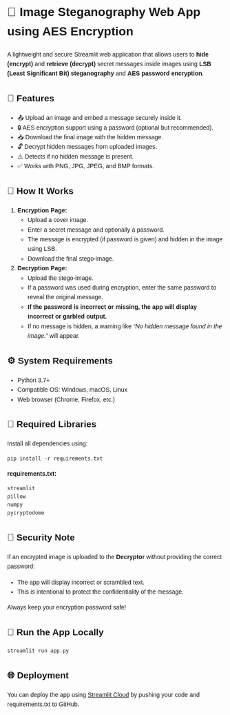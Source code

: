 <!DOCTYPE html>
<html lang="en">
<head>
  <meta charset="UTF-8">
  <title>Image Steganography Web App</title>
</head>
<body style="font-family: Arial, sans-serif; line-height: 1.6; padding: 20px;">

  <h1>🔐 Image Steganography Web App using AES Encryption</h1>
  <p>
    A lightweight and secure Streamlit web application that allows users to <strong>hide (encrypt)</strong> and 
    <strong>retrieve (decrypt)</strong> secret messages inside images using 
    <strong>LSB (Least Significant Bit) steganography</strong> and <strong>AES password encryption</strong>.
  </p>

  <h2>🚀 Features</h2>
  <ul>
    <li>📤 Upload an image and embed a message securely inside it.</li>
    <li>🔒 AES encryption support using a password (optional but recommended).</li>
    <li>📥 Download the final image with the hidden message.</li>
    <li>🔓 Decrypt hidden messages from uploaded images.</li>
    <li>⚠️ Detects if no hidden message is present.</li>
    <li>✅ Works with PNG, JPG, JPEG, and BMP formats.</li>
  </ul>

  <h2>🧠 How It Works</h2>
  <ol>
    <li><strong>Encryption Page:</strong>
      <ul>
        <li>Upload a cover image.</li>
        <li>Enter a secret message and optionally a password.</li>
        <li>The message is encrypted (if password is given) and hidden in the image using LSB.</li>
        <li>Download the final stego-image.</li>
      </ul>
    </li>
    <li><strong>Decryption Page:</strong>
      <ul>
        <li>Upload the stego-image.</li>
        <li>If a password was used during encryption, enter the same password to reveal the original message.</li>
        <li><strong>If the password is incorrect or missing, the app will display incorrect or garbled output.</strong></li>
        <li>If no message is hidden, a warning like <em>“No hidden message found in the image.”</em> will appear.</li>
      </ul>
    </li>
  </ol>

  <h2>⚙️ System Requirements</h2>
  <ul>
    <li>Python 3.7+</li>
    <li>Compatible OS: Windows, macOS, Linux</li>
    <li>Web browser (Chrome, Firefox, etc.)</li>
  </ul>

  <h2>🧰 Required Libraries</h2>
  <p>Install all dependencies using:</p>
  <pre><code>pip install -r requirements.txt</code></pre>
  <p><strong>requirements.txt:</strong></p>
  <pre><code>streamlit
pillow
numpy
pycryptodome</code></pre>

  <h2>🔐 Security Note</h2>
  <p>
    If an encrypted image is uploaded to the <strong>Decryptor</strong> without providing the correct password:
    <ul>
      <li>The app will display incorrect or scrambled text.</li>
      <li>This is intentional to protect the confidentiality of the message.</li>
    </ul>
    Always keep your encryption password safe!
  </p>

  <h2>🧪 Run the App Locally</h2>
  <pre><code>streamlit run app.py</code></pre>

  <h2>🌐 Deployment</h2>
  <p>You can deploy the app using <a href="https://streamlit.io/cloud" target="_blank">Streamlit Cloud</a> by pushing your code and requirements.txt to GitHub.</p>

</body>
</html>
